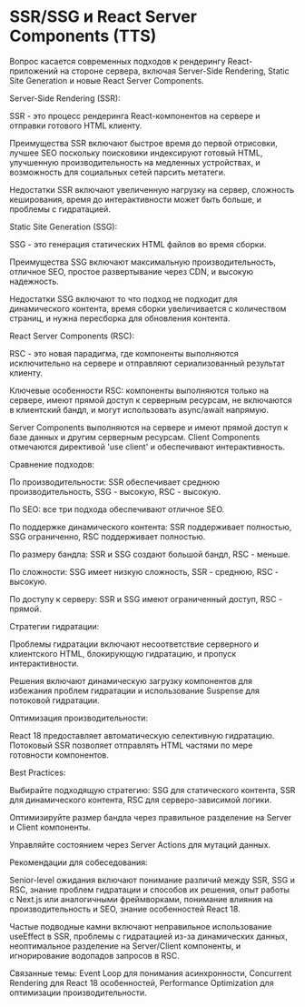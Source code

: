 # SSR/SSG и React Server Components (TTS)

Вопрос касается современных подходов к рендерингу React-приложений на стороне сервера, включая Server-Side Rendering, Static Site Generation и новые React Server Components.

Server-Side Rendering (SSR):

SSR - это процесс рендеринга React-компонентов на сервере и отправки готового HTML клиенту.

Преимущества SSR включают быстрое время до первой отрисовки, лучшее SEO поскольку поисковики индексируют готовый HTML, улучшенную производительность на медленных устройствах, и возможность для социальных сетей парсить метатеги.

Недостатки SSR включают увеличенную нагрузку на сервер, сложность кеширования, время до интерактивности может быть больше, и проблемы с гидратацией.

Static Site Generation (SSG):

SSG - это генерация статических HTML файлов во время сборки.

Преимущества SSG включают максимальную производительность, отличное SEO, простое развертывание через CDN, и высокую надежность.

Недостатки SSG включают то что подход не подходит для динамического контента, время сборки увеличивается с количеством страниц, и нужна пересборка для обновления контента.

React Server Components (RSC):

RSC - это новая парадигма, где компоненты выполняются исключительно на сервере и отправляют сериализованный результат клиенту.

Ключевые особенности RSC: компоненты выполняются только на сервере, имеют прямой доступ к серверным ресурсам, не включаются в клиентский бандл, и могут использовать async/await напрямую.

Server Components выполняются на сервере и имеют прямой доступ к базе данных и другим серверным ресурсам. Client Components отмечаются директивой 'use client' и обеспечивают интерактивность.

Сравнение подходов:

По производительности: SSR обеспечивает среднюю производительность, SSG - высокую, RSC - высокую.

По SEO: все три подхода обеспечивают отличное SEO.

По поддержке динамического контента: SSR поддерживает полностью, SSG ограниченно, RSC поддерживает полностью.

По размеру бандла: SSR и SSG создают большой бандл, RSC - меньше.

По сложности: SSG имеет низкую сложность, SSR - среднюю, RSC - высокую.

По доступу к серверу: SSR и SSG имеют ограниченный доступ, RSC - прямой.

Стратегии гидратации:

Проблемы гидратации включают несоответствие серверного и клиентского HTML, блокирующую гидратацию, и пропуск интерактивности.

Решения включают динамическую загрузку компонентов для избежания проблем гидратации и использование Suspense для потоковой гидратации.

Оптимизация производительности:

React 18 предоставляет автоматическую селективную гидратацию. Потоковый SSR позволяет отправлять HTML частями по мере готовности компонентов.

Best Practices:

Выбирайте подходящую стратегию: SSG для статического контента, SSR для динамического контента, RSC для серверо-зависимой логики.

Оптимизируйте размер бандла через правильное разделение на Server и Client компоненты.

Управляйте состоянием через Server Actions для мутаций данных.

Рекомендации для собеседования:

Senior-level ожидания включают понимание различий между SSR, SSG и RSC, знание проблем гидратации и способов их решения, опыт работы с Next.js или аналогичными фреймворками, понимание влияния на производительность и SEO, знание особенностей React 18.

Частые подводные камни включают неправильное использование useEffect в SSR, проблемы с гидратацией из-за динамических данных, неоптимальное разделение на Server/Client компоненты, и игнорирование водопадов запросов в RSC.

Связанные темы: Event Loop для понимания асинхронности, Concurrent Rendering для React 18 особенностей, Performance Optimization для оптимизации производительности.
